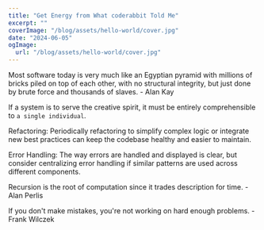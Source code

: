 ```yaml
---
title: "Get Energy from What coderabbit Told Me"
excerpt: ""
coverImage: "/blog/assets/hello-world/cover.jpg"
date: "2024-06-05"
ogImage:
  url: "/blog/assets/hello-world/cover.jpg"
---
```


Most software today is very much like an Egyptian pyramid with millions of bricks piled on top of each other, with no structural integrity, but just done by brute force and thousands of slaves. - Alan Kay 

If a system is to serve the creative spirit, it must be entirely comprehensible to `a single individual`.

Refactoring: Periodically refactoring to simplify complex logic or integrate new best practices can keep the codebase healthy and easier to maintain.

Error Handling: The way errors are handled and displayed is clear, but consider centralizing error handling if similar patterns are used across different components.

Recursion is the root of computation since it trades description for time. - Alan Perlis

If you don't make mistakes, you're not working on hard enough problems. - Frank Wilczek

